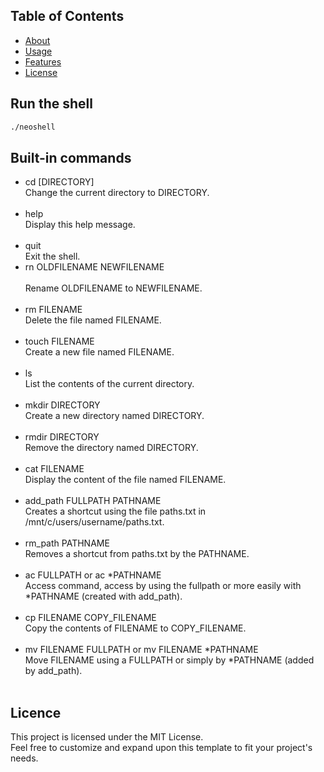 ## Table of Contents
- [About](#about)
- [Usage](#usage)
- [Features](#features)
- [License](#license)

## Run the shell
```bash
./neoshell
```

## Built-in commands
- cd [DIRECTORY]<br>
    Change the current directory to DIRECTORY.<br><br>
- help<br>
    Display this help message.<br><br>
- quit<br>
    Exit the shell.<br>
- rn OLDFILENAME NEWFILENAME<br><br>
    Rename OLDFILENAME to NEWFILENAME.<br><br>
- rm FILENAME<br>
    Delete the file named FILENAME.<br><br>
- touch FILENAME<br>
    Create a new file named FILENAME.<br><br>
- ls<br>
    List the contents of the current directory.<br><br>
- mkdir DIRECTORY<br>
    Create a new directory named DIRECTORY.<br><br>
- rmdir DIRECTORY<br>
    Remove the directory named DIRECTORY.<br><br>
- cat FILENAME<br>
    Display the content of the file named FILENAME.<br><br>
- add_path FULLPATH PATHNAME<br>
    Creates a shortcut using the file paths.txt in /mnt/c/users/username/paths.txt.<br><br>
- rm_path PATHNAME<br>
    Removes a shortcut from paths.txt by the PATHNAME.<br><br>
- ac FULLPATH or ac *PATHNAME<br>
    Access command, access by using the fullpath or more easily with *PATHNAME (created with add_path).<br><br>
- cp FILENAME COPY_FILENAME<br>
    Copy the contents of FILENAME to COPY_FILENAME.<br><br>
- mv FILENAME FULLPATH or mv FILENAME *PATHNAME<br>
    Move FILENAME using a FULLPATH or simply by *PATHNAME (added by add_path).<br><br>


## Licence
This project is licensed under the MIT License.<br>
Feel free to customize and expand upon this template to fit your project's needs.<br>


